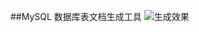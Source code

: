 ##MySQL 数据库表文档生成工具
![生成效果](http://static.oschina.net/uploads/space/2012/1107/100455_xjm8_175003.jpg)